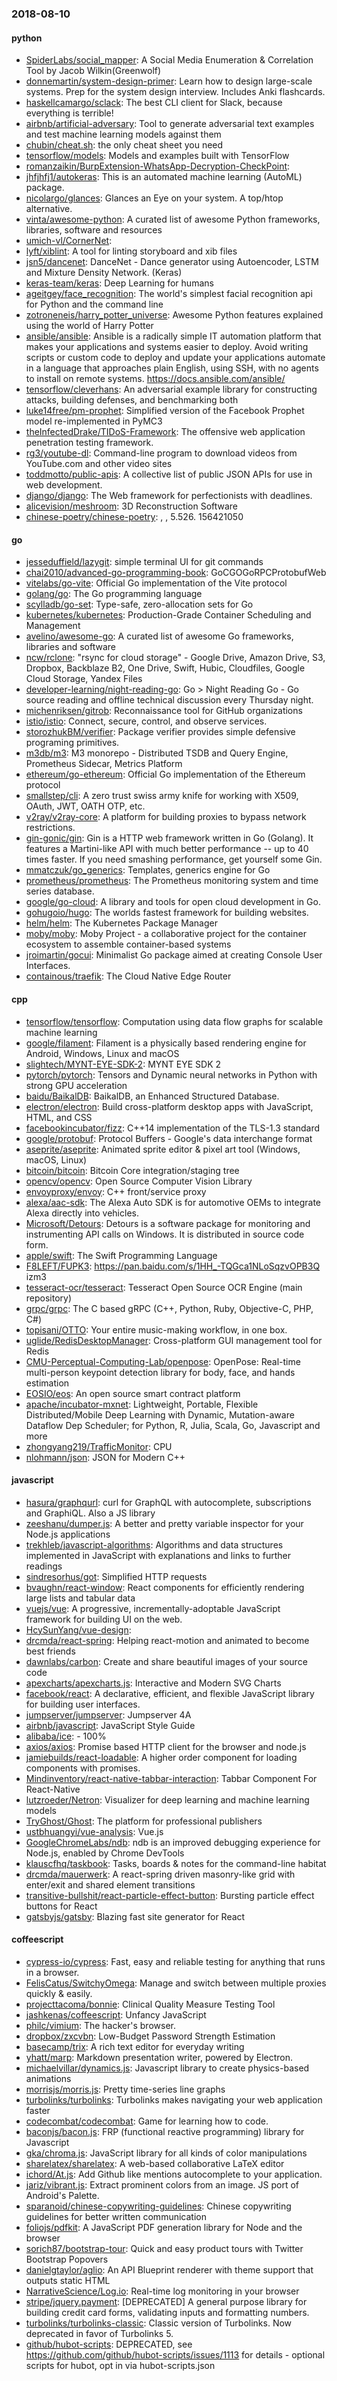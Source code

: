 ### 2018-08-10

#### python
* [SpiderLabs/social_mapper](https://github.com/SpiderLabs/social_mapper): A Social Media Enumeration & Correlation Tool by Jacob Wilkin(Greenwolf)
* [donnemartin/system-design-primer](https://github.com/donnemartin/system-design-primer): Learn how to design large-scale systems. Prep for the system design interview. Includes Anki flashcards.
* [haskellcamargo/sclack](https://github.com/haskellcamargo/sclack): The best CLI client for Slack, because everything is terrible!
* [airbnb/artificial-adversary](https://github.com/airbnb/artificial-adversary):  Tool to generate adversarial text examples and test machine learning models against them
* [chubin/cheat.sh](https://github.com/chubin/cheat.sh): the only cheat sheet you need
* [tensorflow/models](https://github.com/tensorflow/models): Models and examples built with TensorFlow
* [romanzaikin/BurpExtension-WhatsApp-Decryption-CheckPoint](https://github.com/romanzaikin/BurpExtension-WhatsApp-Decryption-CheckPoint): 
* [jhfjhfj1/autokeras](https://github.com/jhfjhfj1/autokeras): This is an automated machine learning (AutoML) package.
* [nicolargo/glances](https://github.com/nicolargo/glances): Glances an Eye on your system. A top/htop alternative.
* [vinta/awesome-python](https://github.com/vinta/awesome-python): A curated list of awesome Python frameworks, libraries, software and resources
* [umich-vl/CornerNet](https://github.com/umich-vl/CornerNet): 
* [lyft/xiblint](https://github.com/lyft/xiblint): A tool for linting storyboard and xib files
* [jsn5/dancenet](https://github.com/jsn5/dancenet): DanceNet - Dance generator using Autoencoder, LSTM and Mixture Density Network. (Keras)
* [keras-team/keras](https://github.com/keras-team/keras): Deep Learning for humans
* [ageitgey/face_recognition](https://github.com/ageitgey/face_recognition): The world's simplest facial recognition api for Python and the command line
* [zotroneneis/harry_potter_universe](https://github.com/zotroneneis/harry_potter_universe): Awesome Python features explained using the world of Harry Potter
* [ansible/ansible](https://github.com/ansible/ansible): Ansible is a radically simple IT automation platform that makes your applications and systems easier to deploy. Avoid writing scripts or custom code to deploy and update your applications  automate in a language that approaches plain English, using SSH, with no agents to install on remote systems. https://docs.ansible.com/ansible/
* [tensorflow/cleverhans](https://github.com/tensorflow/cleverhans): An adversarial example library for constructing attacks, building defenses, and benchmarking both
* [luke14free/pm-prophet](https://github.com/luke14free/pm-prophet): Simplified version of the Facebook Prophet model re-implemented in PyMC3
* [theInfectedDrake/TIDoS-Framework](https://github.com/theInfectedDrake/TIDoS-Framework): The offensive web application penetration testing framework.
* [rg3/youtube-dl](https://github.com/rg3/youtube-dl): Command-line program to download videos from YouTube.com and other video sites
* [toddmotto/public-apis](https://github.com/toddmotto/public-apis): A collective list of public JSON APIs for use in web development.
* [django/django](https://github.com/django/django): The Web framework for perfectionists with deadlines.
* [alicevision/meshroom](https://github.com/alicevision/meshroom): 3D Reconstruction Software
* [chinese-poetry/chinese-poetry](https://github.com/chinese-poetry/chinese-poetry): , , 5.526. 156421050

#### go
* [jesseduffield/lazygit](https://github.com/jesseduffield/lazygit): simple terminal UI for git commands
* [chai2010/advanced-go-programming-book](https://github.com/chai2010/advanced-go-programming-book):  GoCGOGoRPCProtobufWeb
* [vitelabs/go-vite](https://github.com/vitelabs/go-vite): Official Go implementation of the Vite protocol
* [golang/go](https://github.com/golang/go): The Go programming language
* [scylladb/go-set](https://github.com/scylladb/go-set): Type-safe, zero-allocation sets for Go
* [kubernetes/kubernetes](https://github.com/kubernetes/kubernetes): Production-Grade Container Scheduling and Management
* [avelino/awesome-go](https://github.com/avelino/awesome-go): A curated list of awesome Go frameworks, libraries and software
* [ncw/rclone](https://github.com/ncw/rclone): "rsync for cloud storage" - Google Drive, Amazon Drive, S3, Dropbox, Backblaze B2, One Drive, Swift, Hubic, Cloudfiles, Google Cloud Storage, Yandex Files
* [developer-learning/night-reading-go](https://github.com/developer-learning/night-reading-go): Go  > Night Reading Go - Go source reading and offline technical discussion every Thursday night.
* [michenriksen/gitrob](https://github.com/michenriksen/gitrob): Reconnaissance tool for GitHub organizations
* [istio/istio](https://github.com/istio/istio): Connect, secure, control, and observe services.
* [storozhukBM/verifier](https://github.com/storozhukBM/verifier): Package verifier provides simple defensive programing primitives.
* [m3db/m3](https://github.com/m3db/m3): M3 monorepo - Distributed TSDB and Query Engine, Prometheus Sidecar, Metrics Platform
* [ethereum/go-ethereum](https://github.com/ethereum/go-ethereum): Official Go implementation of the Ethereum protocol
* [smallstep/cli](https://github.com/smallstep/cli): A zero trust swiss army knife for working with X509, OAuth, JWT, OATH OTP, etc.
* [v2ray/v2ray-core](https://github.com/v2ray/v2ray-core): A platform for building proxies to bypass network restrictions.
* [gin-gonic/gin](https://github.com/gin-gonic/gin): Gin is a HTTP web framework written in Go (Golang). It features a Martini-like API with much better performance -- up to 40 times faster. If you need smashing performance, get yourself some Gin.
* [mmatczuk/go_generics](https://github.com/mmatczuk/go_generics): Templates, generics engine for Go
* [prometheus/prometheus](https://github.com/prometheus/prometheus): The Prometheus monitoring system and time series database.
* [google/go-cloud](https://github.com/google/go-cloud): A library and tools for open cloud development in Go.
* [gohugoio/hugo](https://github.com/gohugoio/hugo): The worlds fastest framework for building websites.
* [helm/helm](https://github.com/helm/helm): The Kubernetes Package Manager
* [moby/moby](https://github.com/moby/moby): Moby Project - a collaborative project for the container ecosystem to assemble container-based systems
* [jroimartin/gocui](https://github.com/jroimartin/gocui): Minimalist Go package aimed at creating Console User Interfaces.
* [containous/traefik](https://github.com/containous/traefik): The Cloud Native Edge Router

#### cpp
* [tensorflow/tensorflow](https://github.com/tensorflow/tensorflow): Computation using data flow graphs for scalable machine learning
* [google/filament](https://github.com/google/filament): Filament is a physically based rendering engine for Android, Windows, Linux and macOS
* [slightech/MYNT-EYE-SDK-2](https://github.com/slightech/MYNT-EYE-SDK-2): MYNT EYE SDK 2
* [pytorch/pytorch](https://github.com/pytorch/pytorch): Tensors and Dynamic neural networks in Python with strong GPU acceleration
* [baidu/BaikalDB](https://github.com/baidu/BaikalDB): BaikalDB, an Enhanced Structured Database.
* [electron/electron](https://github.com/electron/electron): Build cross-platform desktop apps with JavaScript, HTML, and CSS
* [facebookincubator/fizz](https://github.com/facebookincubator/fizz): C++14 implementation of the TLS-1.3 standard
* [google/protobuf](https://github.com/google/protobuf): Protocol Buffers - Google's data interchange format
* [aseprite/aseprite](https://github.com/aseprite/aseprite): Animated sprite editor & pixel art tool (Windows, macOS, Linux)
* [bitcoin/bitcoin](https://github.com/bitcoin/bitcoin): Bitcoin Core integration/staging tree
* [opencv/opencv](https://github.com/opencv/opencv): Open Source Computer Vision Library
* [envoyproxy/envoy](https://github.com/envoyproxy/envoy): C++ front/service proxy
* [alexa/aac-sdk](https://github.com/alexa/aac-sdk): The Alexa Auto SDK is for automotive OEMs to integrate Alexa directly into vehicles.
* [Microsoft/Detours](https://github.com/Microsoft/Detours): Detours is a software package for monitoring and instrumenting API calls on Windows. It is distributed in source code form.
* [apple/swift](https://github.com/apple/swift): The Swift Programming Language
* [F8LEFT/FUPK3](https://github.com/F8LEFT/FUPK3): https://pan.baidu.com/s/1HH_-TQGca1NLoSqzvOPB3Q izm3
* [tesseract-ocr/tesseract](https://github.com/tesseract-ocr/tesseract): Tesseract Open Source OCR Engine (main repository)
* [grpc/grpc](https://github.com/grpc/grpc): The C based gRPC (C++, Python, Ruby, Objective-C, PHP, C#)
* [topisani/OTTO](https://github.com/topisani/OTTO): Your entire music-making workflow, in one box.
* [uglide/RedisDesktopManager](https://github.com/uglide/RedisDesktopManager):  Cross-platform GUI management tool for Redis
* [CMU-Perceptual-Computing-Lab/openpose](https://github.com/CMU-Perceptual-Computing-Lab/openpose): OpenPose: Real-time multi-person keypoint detection library for body, face, and hands estimation
* [EOSIO/eos](https://github.com/EOSIO/eos): An open source smart contract platform
* [apache/incubator-mxnet](https://github.com/apache/incubator-mxnet): Lightweight, Portable, Flexible Distributed/Mobile Deep Learning with Dynamic, Mutation-aware Dataflow Dep Scheduler; for Python, R, Julia, Scala, Go, Javascript and more
* [zhongyang219/TrafficMonitor](https://github.com/zhongyang219/TrafficMonitor): CPU
* [nlohmann/json](https://github.com/nlohmann/json): JSON for Modern C++

#### javascript
* [hasura/graphqurl](https://github.com/hasura/graphqurl): curl for GraphQL with autocomplete, subscriptions and GraphiQL. Also a JS library
* [zeeshanu/dumper.js](https://github.com/zeeshanu/dumper.js): A better and pretty variable inspector for your Node.js applications
* [trekhleb/javascript-algorithms](https://github.com/trekhleb/javascript-algorithms): Algorithms and data structures implemented in JavaScript with explanations and links to further readings
* [sindresorhus/got](https://github.com/sindresorhus/got): Simplified HTTP requests
* [bvaughn/react-window](https://github.com/bvaughn/react-window): React components for efficiently rendering large lists and tabular data
* [vuejs/vue](https://github.com/vuejs/vue):  A progressive, incrementally-adoptable JavaScript framework for building UI on the web.
* [HcySunYang/vue-design](https://github.com/HcySunYang/vue-design): 
* [drcmda/react-spring](https://github.com/drcmda/react-spring):  Helping react-motion and animated to become best friends
* [dawnlabs/carbon](https://github.com/dawnlabs/carbon):  Create and share beautiful images of your source code
* [apexcharts/apexcharts.js](https://github.com/apexcharts/apexcharts.js):  Interactive and Modern SVG Charts
* [facebook/react](https://github.com/facebook/react): A declarative, efficient, and flexible JavaScript library for building user interfaces.
* [jumpserver/jumpserver](https://github.com/jumpserver/jumpserver): Jumpserver 4A 
* [airbnb/javascript](https://github.com/airbnb/javascript): JavaScript Style Guide
* [alibaba/ice](https://github.com/alibaba/ice):   -  100%
* [axios/axios](https://github.com/axios/axios): Promise based HTTP client for the browser and node.js
* [jamiebuilds/react-loadable](https://github.com/jamiebuilds/react-loadable):  A higher order component for loading components with promises.
* [Mindinventory/react-native-tabbar-interaction](https://github.com/Mindinventory/react-native-tabbar-interaction): Tabbar Component For React-Native
* [lutzroeder/Netron](https://github.com/lutzroeder/Netron): Visualizer for deep learning and machine learning models
* [TryGhost/Ghost](https://github.com/TryGhost/Ghost): The platform for professional publishers
* [ustbhuangyi/vue-analysis](https://github.com/ustbhuangyi/vue-analysis):  Vue.js 
* [GoogleChromeLabs/ndb](https://github.com/GoogleChromeLabs/ndb): ndb is an improved debugging experience for Node.js, enabled by Chrome DevTools
* [klauscfhq/taskbook](https://github.com/klauscfhq/taskbook):  Tasks, boards & notes for the command-line habitat
* [drcmda/mauerwerk](https://github.com/drcmda/mauerwerk):  A react-spring driven masonry-like grid with enter/exit and shared element transitions
* [transitive-bullshit/react-particle-effect-button](https://github.com/transitive-bullshit/react-particle-effect-button): Bursting particle effect buttons for React 
* [gatsbyjs/gatsby](https://github.com/gatsbyjs/gatsby):  Blazing fast site generator for React

#### coffeescript
* [cypress-io/cypress](https://github.com/cypress-io/cypress): Fast, easy and reliable testing for anything that runs in a browser.
* [FelisCatus/SwitchyOmega](https://github.com/FelisCatus/SwitchyOmega): Manage and switch between multiple proxies quickly & easily.
* [projecttacoma/bonnie](https://github.com/projecttacoma/bonnie): Clinical Quality Measure Testing Tool
* [jashkenas/coffeescript](https://github.com/jashkenas/coffeescript): Unfancy JavaScript
* [philc/vimium](https://github.com/philc/vimium): The hacker's browser.
* [dropbox/zxcvbn](https://github.com/dropbox/zxcvbn): Low-Budget Password Strength Estimation
* [basecamp/trix](https://github.com/basecamp/trix): A rich text editor for everyday writing
* [yhatt/marp](https://github.com/yhatt/marp): Markdown presentation writer, powered by Electron.
* [michaelvillar/dynamics.js](https://github.com/michaelvillar/dynamics.js): Javascript library to create physics-based animations
* [morrisjs/morris.js](https://github.com/morrisjs/morris.js): Pretty time-series line graphs
* [turbolinks/turbolinks](https://github.com/turbolinks/turbolinks): Turbolinks makes navigating your web application faster
* [codecombat/codecombat](https://github.com/codecombat/codecombat): Game for learning how to code.
* [baconjs/bacon.js](https://github.com/baconjs/bacon.js): FRP (functional reactive programming) library for Javascript
* [gka/chroma.js](https://github.com/gka/chroma.js): JavaScript library for all kinds of color manipulations
* [sharelatex/sharelatex](https://github.com/sharelatex/sharelatex): A web-based collaborative LaTeX editor
* [ichord/At.js](https://github.com/ichord/At.js): Add Github like mentions autocomplete to your application.
* [jariz/vibrant.js](https://github.com/jariz/vibrant.js): Extract prominent colors from an image. JS port of Android's Palette.
* [sparanoid/chinese-copywriting-guidelines](https://github.com/sparanoid/chinese-copywriting-guidelines): Chinese copywriting guidelines for better written communication
* [foliojs/pdfkit](https://github.com/foliojs/pdfkit): A JavaScript PDF generation library for Node and the browser
* [sorich87/bootstrap-tour](https://github.com/sorich87/bootstrap-tour): Quick and easy product tours with Twitter Bootstrap Popovers
* [danielgtaylor/aglio](https://github.com/danielgtaylor/aglio): An API Blueprint renderer with theme support that outputs static HTML
* [NarrativeScience/Log.io](https://github.com/NarrativeScience/Log.io): Real-time log monitoring in your browser
* [stripe/jquery.payment](https://github.com/stripe/jquery.payment): [DEPRECATED] A general purpose library for building credit card forms, validating inputs and formatting numbers.
* [turbolinks/turbolinks-classic](https://github.com/turbolinks/turbolinks-classic): Classic version of Turbolinks. Now deprecated in favor of Turbolinks 5.
* [github/hubot-scripts](https://github.com/github/hubot-scripts): DEPRECATED, see https://github.com/github/hubot-scripts/issues/1113 for details - optional scripts for hubot, opt in via hubot-scripts.json
